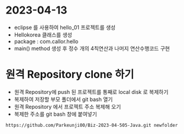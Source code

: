 # 2023-04-13
- eclipse 를 사용하여 hello_01 프로젝트를 생성
- Hellokorea 클래스를 생성
- package : com.callor.hello
- main() method 생성 후 정수 개의 4칙연산과 나머지 연산수행코드 구현

# 원격 Repository clone 하기
- 원격 Repository에 push 된 프로젝트를 통째로 local disk 로 복제하기
- 복제하여 저장할 부모 폴더에서 git bash 열기
- 원격 Repository 에서 프로젝트 주소 복제해 오기
- 복제한 주소를 git bash 창에 붙여넣기
```bash
https://github.com/Parkeunji00/Biz-2023-04-505-Java.git newfolder
```

